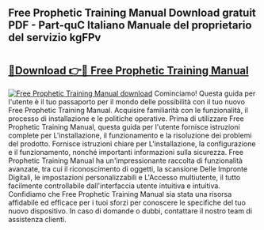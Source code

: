 ## Free Prophetic Training Manual Download gratuit PDF - Part-quC Italiano Manuale del proprietario del servizio kgFPv

# <h2><a href="http://dffxna.blite.top/?on=Free+Prophetic+Training+Manual">🔗Download 👉🔴 Free Prophetic Training Manual</a></h2>

[![Free Prophetic Training Manual download](https://i.imgur.com/lujVjoI.png)](http://dffxna.blite.top/?on=Free+Prophetic+Training+Manual)
Cominciamo! Questa guida per l'utente è il tuo passaporto per il mondo delle possibilità con il tuo nuovo Free Prophetic Training Manual. Acquisire familiarità con le funzionalità, il processo di installazione e le politiche operative. Prima di utilizzare Free Prophetic Training Manual, questa guida per l'utente fornisce istruzioni complete per L'installazione, il funzionamento e la risoluzione dei problemi del prodotto. Fornisce istruzioni chiare per L'installazione, la configurazione e il funzionamento, nonché importanti informazioni sulla sicurezza. Free Prophetic Training Manual ha un'impressionante raccolta di funzionalità avanzate, tra cui il riconoscimento di oggetti, la scansione Delle Impronte Digitali, le impostazioni personalizzabili e L'Accesso multiutente, il tutto facilmente controllabile dall'interfaccia utente intuitiva e intuitiva. Confidiamo che Free Prophetic Training Manual sia stata una risorsa affidabile ed efficace per i tuoi sforzi per conoscere le specifiche del tuo nuovo dispositivo. In caso di domande o dubbi, contattare il nostro team di assistenza clienti.
